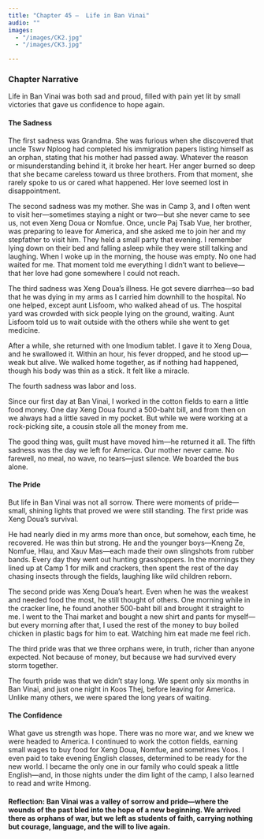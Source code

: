 ```yaml
---
title: "Chapter 45 —  Life in Ban Vinai"
audio: ""
images:
  - "/images/CK2.jpg"
  - "/images/CK3.jpg"

---
```


### Chapter Narrative

Life in Ban Vinai was both sad and proud, filled with pain yet lit by small victories that gave us confidence to hope again.

#### The Sadness
The first sadness was Grandma.
She was furious when she discovered that uncle Tswv Nploog had completed his immigration papers listing himself as an orphan, stating that his mother had passed away. Whatever the reason or misunderstanding behind it, it broke her heart. Her anger burned so deep that she became careless toward us three brothers. From that moment, she rarely spoke to us or cared what happened. Her love seemed lost in disappointment.

The second sadness was my mother. She was in Camp 3, and I often went to visit her—sometimes staying a night or two—but she never came to see us, not even Xeng Doua or Nomfue.
Once, uncle Paj Tsab Vue, her brother, was preparing to leave for America, and she asked me to join her and my stepfather to visit him. They held a small party that evening. I remember lying down on their bed and falling asleep while they were still talking and laughing.  When I woke up in the morning, the house was empty. No one had waited for me. That moment told me everything I didn’t want to believe—that her love had gone somewhere I could not reach.

The third sadness was Xeng Doua’s illness.
He got severe diarrhea—so bad that he was dying in my arms as I carried him downhill to the hospital. No one helped, except aunt Lisfoom, who walked ahead of us. The hospital yard was crowded with sick people lying on the ground, waiting. Aunt Lisfoom told us to wait outside with the others while she went to get medicine.

After a while, she returned with one Imodium tablet. I gave it to Xeng Doua, and he swallowed it. Within an hour, his fever dropped, and he stood up—weak but alive. We walked home together, as if nothing had happened, though his body was thin as a stick. It felt like a miracle.

The fourth sadness was labor and loss.

Since our first day at Ban Vinai, I worked in the cotton fields to earn a little food money. One day Xeng Doua found a 500-baht bill, and from then on we always had a little saved in my pocket. But while we were working at a rock-picking site, a cousin stole all the money from me.

The good thing was, guilt must have moved him—he returned it all.
The fifth sadness was the day we left for America.
Our mother never came. No farewell, no meal, no wave, no tears—just silence. We boarded the bus alone.

#### The Pride
But life in Ban Vinai was not all sorrow.
There were moments of pride—small, shining lights that proved we were still standing.
The first pride was Xeng Doua’s survival.

He had nearly died in my arms more than once, but somehow, each time, he recovered.
He was thin but strong. He and the younger boys—Kneng Ze, Nomfue, Hlau, and Xauv Mas—each made their own slingshots from rubber bands. Every day they went out hunting grasshoppers. In the mornings they lined up at Camp 1 for milk and crackers, then spent the rest of the day chasing insects through the fields, laughing like wild children reborn.

The second pride was Xeng Doua’s heart.
Even when he was the weakest and needed food the most, he still thought of others. One morning while in the cracker line, he found another 500-baht bill and brought it straight to me. I went to the Thai market and bought a new shirt and pants for myself—but every morning after that, I used the rest of the money to buy boiled chicken in plastic bags for him to eat. Watching him eat made me feel rich.

The third pride was that we three orphans were, in truth, richer than anyone expected.
Not because of money, but because we had survived every storm together.

The fourth pride was that we didn’t stay long.
We spent only six months in Ban Vinai, and just one night in Koos Thej, before leaving for America. Unlike many others, we were spared the long years of waiting.

#### The Confidence

What gave us strength was hope.
There was no more war, and we knew we were headed to America. I continued to work the cotton fields, earning small wages to buy food for Xeng Doua, Nomfue, and sometimes Voos. I even paid to take evening English classes, determined to be ready for the new world.
I became the only one in our family who could speak a little English—and, in those nights under the dim light of the camp, I also learned to read and write Hmong.

#### Reflection: Ban Vinai was a valley of sorrow and pride—where the wounds of the past bled into the hope of a new beginning. We arrived there as orphans of war, but we left as students of faith, carrying nothing but courage, language, and the will to live again.